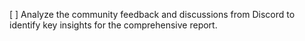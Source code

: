 [ ] Analyze the community feedback and discussions from Discord to identify key insights for the comprehensive report.